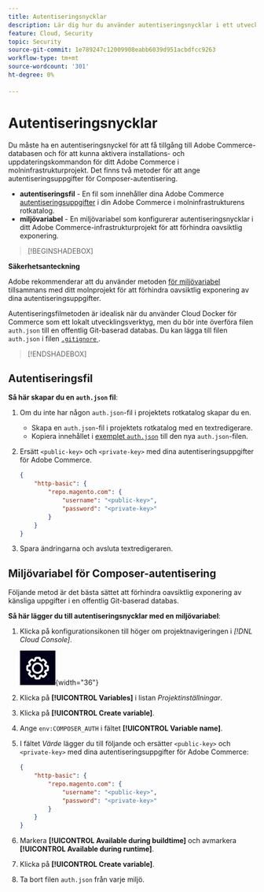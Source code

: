 ```yaml
---
title: Autentiseringsnycklar
description: Lär dig hur du använder autentiseringsnycklar i ett utvecklingsprojekt i Adobe Commerce i molninfrastruktur.
feature: Cloud, Security
topic: Security
source-git-commit: 1e789247c12009908eabb6039d951acbdfcc9263
workflow-type: tm+mt
source-wordcount: '301'
ht-degree: 0%

---
```


# Autentiseringsnycklar

Du måste ha en autentiseringsnyckel för att få tillgång till Adobe Commerce-databasen och för att kunna aktivera installations- och uppdateringskommandon för ditt Adobe Commerce i molninfrastrukturprojekt. Det finns två metoder för att ange autentiseringsuppgifter för Composer-autentisering.

- **autentiseringsfil** - En fil som innehåller dina Adobe Commerce [autentiseringsuppgifter](https://experienceleague.adobe.com/docs/commerce-operations/installation-guide/prerequisites/authentication-keys.html) i din Adobe Commerce i molninfrastrukturens rotkatalog.
- **miljövariabel** - En miljövariabel som konfigurerar autentiseringsnycklar i ditt Adobe Commerce-infrastrukturprojekt för att förhindra oavsiktlig exponering.

>[!BEGINSHADEBOX]

**Säkerhetsanteckning**

Adobe rekommenderar att du använder metoden [för miljövariabel](#composer-auth-environment-variable) tillsammans med ditt molnprojekt för att förhindra oavsiktlig exponering av dina autentiseringsuppgifter.

Autentiseringsfilmetoden är idealisk när du använder Cloud Docker för Commerce som ett lokalt utvecklingsverktyg, men du bör inte överföra filen `auth.json` till en offentlig Git-baserad databas. Du kan lägga till filen `auth.json` i filen [`.gitignore` ](../project/file-structure.md#ignoring-files).

>[!ENDSHADEBOX]

## Autentiseringsfil

**Så här skapar du en `auth.json` fil**:

1. Om du inte har någon `auth.json`-fil i projektets rotkatalog skapar du en.

   - Skapa en `auth.json`-fil i projektets rotkatalog med en textredigerare.
   - Kopiera innehållet i [exemplet `auth.json`](https://github.com/magento/magento2/blob/2.3/auth.json.sample) till den nya `auth.json`-filen.

1. Ersätt `<public-key>` och `<private-key>` med dina autentiseringsuppgifter för Adobe Commerce.

   ```json
   {
       "http-basic": {
           "repo.magento.com": {
               "username": "<public-key>",
               "password": "<private-key>"
           }
       }
   }
   ```

1. Spara ändringarna och avsluta textredigeraren.

## Miljövariabel för Composer-autentisering

Följande metod är det bästa sättet att förhindra oavsiktlig exponering av känsliga uppgifter i en offentlig Git-baserad databas.

**Så här lägger du till autentiseringsnycklar med en miljövariabel**:

1. Klicka på konfigurationsikonen till höger om projektnavigeringen i _[!DNL Cloud Console]_.

   ![Konfigurera projekt](../../assets/icon-configure.png){width="36"}

1. Klicka på **[!UICONTROL Variables]** i listan _Projektinställningar_.

1. Klicka på **[!UICONTROL Create variable]**.

1. Ange `env:COMPOSER_AUTH` i fältet **[!UICONTROL Variable name]**.

1. I fältet _Värde_ lägger du till följande och ersätter `<public-key>` och `<private-key>` med dina autentiseringsuppgifter för Adobe Commerce:

   ```json
   {
       "http-basic": {
           "repo.magento.com": {
               "username": "<public-key>",
               "password": "<private-key>"
           }
       }
   }
   ```

1. Markera **[!UICONTROL Available during buildtime]** och avmarkera **[!UICONTROL Available during runtime]**.

1. Klicka på **[!UICONTROL Create variable]**.

1. Ta bort filen `auth.json` från varje miljö.
